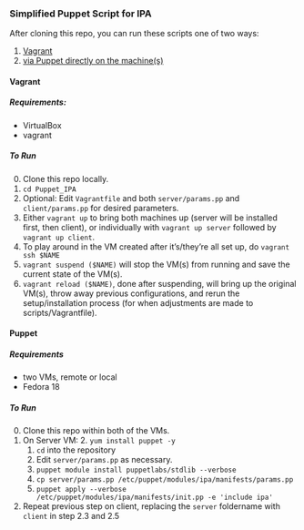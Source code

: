 ### Simplified Puppet Script for IPA

After cloning this repo, you can run these scripts one of two ways:

1. [Vagrant](#vagrant)
2. [via Puppet directly on the machine(s)](#puppet)

#### Vagrant

##### Requirements:

* VirtualBox
* vagrant

##### To Run

0. Clone this repo locally.
1. `cd Puppet_IPA`
2. Optional: Edit `Vagrantfile` and both `server/params.pp` and `client/params.pp` for desired parameters.
2. Either `vagrant up` to bring both machines up (server will be installed first, then client), or individually with `vagrant up server` followed by `vagrant up client`.
3. To play around in the VM created after it’s/they’re all set up, do `vagrant ssh $NAME`
4. `vagrant suspend ($NAME)` will stop the VM(s) from running and save the current state of the VM(s).
5. `vagrant reload ($NAME)`, done after suspending, will bring up the original VM(s), throw away previous configurations, and rerun the setup/installation process (for when adjustments are made to scripts/Vagrantfile).

#### Puppet

##### Requirements

* two VMs, remote or local
* Fedora 18

##### To Run

0. Clone this repo within both of the VMs.
1. On Server VM:
	2. `yum install puppet -y`
	1. `cd` into the repository
	3. Edit `server/params.pp` as necessary.
	3. `puppet module install puppetlabs/stdlib --verbose`
	4. `cp server/params.pp /etc/puppet/modules/ipa/manifests/params.pp`
	5. `puppet apply --verbose /etc/puppet/modules/ipa/manifests/init.pp -e 'include ipa'`
2. Repeat previous step on client, replacing the `server` foldername with `client` in step 2.3 and 2.5
